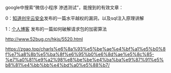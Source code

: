 google中搜索“微信小程序 渗透测试”，能搜到的有效文章：  

0：[知道创宇云安全](https://zhuanlan.zhihu.com/p/25904744)发布的一篇水平越权的漏洞，以及sql注入原理讲解  

1：[个人博客](http://byd.dropsec.xyz/2019/08/07/%E6%B8%97%E9%80%8F%E6%B5%8B%E8%AF%95%E4%B9%8B%E5%BE%AE%E4%BF%A1%E5%B0%8F%E7%A8%8B%E5%BA%8F%E7%A0%B4%E8%A7%A3/)
发布的一篇如何破解请求包的加密算法  

http://www.52bug.cn/hkjs/5520.html

https://zgao.top/charls%e6%8a%93%e5%be%ae%e4%bf%a1%e5%b0%8f%e7%a8%8b%e5%ba%8f%e6%95%b0%e6%8d%ae%e5%8c%85-%e7%a0%81%e9%a2%98%e8%be%be%e4%ba%ba%e9%87%91%e5%b8%81%e4%bb%bb%e4%bd%a0%e5%88%b7/
